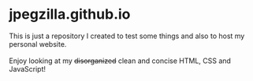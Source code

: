 # jpegzilla.github.io
This is just a repository I created to test some things and also to host my personal website. <br><br>
Enjoy looking at my ~~disorganized~~ clean and concise HTML, CSS and JavaScript!
